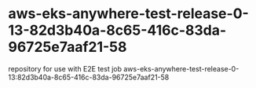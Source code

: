 # aws-eks-anywhere-test-release-0-13-82d3b40a-8c65-416c-83da-96725e7aaf21-58
repository for use with E2E test job aws-eks-anywhere-test-release-0-13:82d3b40a-8c65-416c-83da-96725e7aaf21-58
